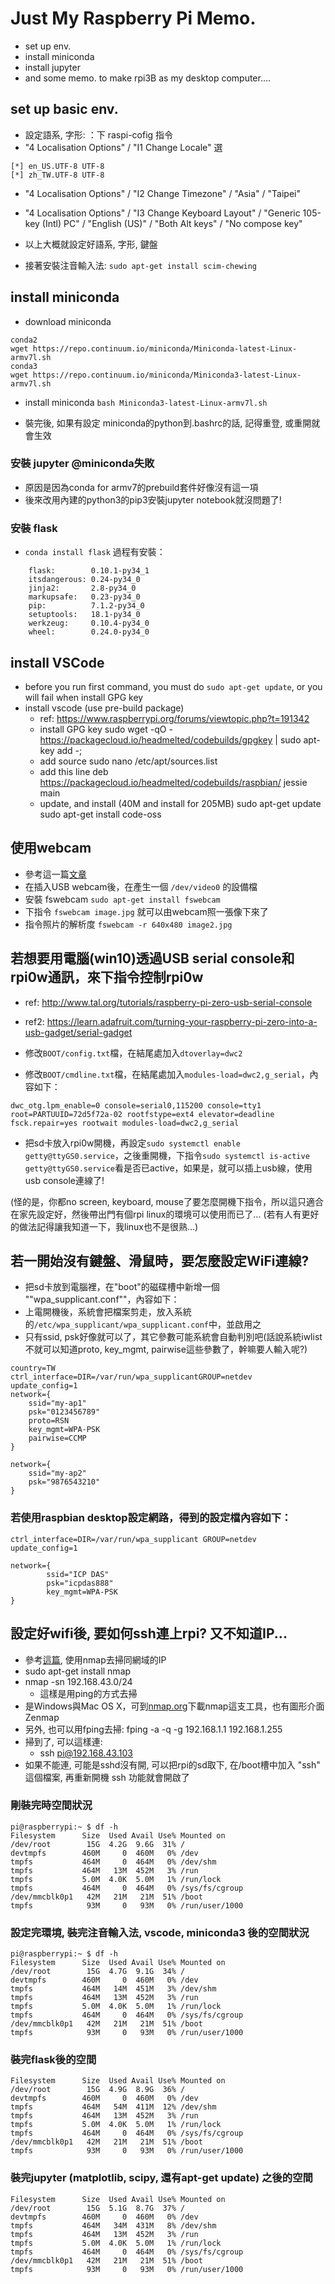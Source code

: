 # Just My Raspberry Pi Memo.
- set up env.
- install miniconda
- install jupyter
- and some memo. to make rpi3B as my desktop computer....

## set up basic env.
- 設定語系, 字形: ：下 raspi-cofig 指令
- "4 Localisation Options" / "I1 Change Locale" 選
```
[*] en_US.UTF-8 UTF-8
[*] zh_TW.UTF-8 UTF-8
```
- "4 Localisation Options" / "I2 Change Timezone" / "Asia" / "Taipei"
- "4 Localisation Options" / "I3 Change Keyboard Layout" / "Generic 105-key (Intl) PC" / "English (US)" / "Both Alt keys" / "No compose key"

- 以上大概就設定好語系, 字形, 鍵盤
- 接著安裝注音輸入法: 
``` sudo apt-get install scim-chewing ```

## install miniconda
- download miniconda
```
conda2
wget https://repo.continuum.io/miniconda/Miniconda-latest-Linux-armv7l.sh
conda3
wget https://repo.continuum.io/miniconda/Miniconda3-latest-Linux-armv7l.sh
```
- install miniconda
``` bash Miniconda3-latest-Linux-armv7l.sh ```

- 裝完後, 如果有設定 miniconda的python到.bashrc的話, 記得重登, 或重開就會生效

### 安裝 jupyter @miniconda失敗
- 原因是因為conda for armv7的prebuild套件好像沒有這一項
- 後來改用內建的python3的pip3安裝jupyter notebook就沒問題了!

### 安裝 flask
- ```conda install flask``` 過程有安裝：
```
    flask:        0.10.1-py34_1
    itsdangerous: 0.24-py34_0  
    jinja2:       2.8-py34_0   
    markupsafe:   0.23-py34_0  
    pip:          7.1.2-py34_0 
    setuptools:   18.1-py34_0  
    werkzeug:     0.10.4-py34_0
    wheel:        0.24.0-py34_0
```


## install VSCode
- before you run first command, you must do ```sudo apt-get update```, or you will fail when install GPG key
- install vscode (use pre-build package)
    - ref: https://www.raspberrypi.org/forums/viewtopic.php?t=191342
    - install GPG key
sudo wget -qO - https://packagecloud.io/headmelted/codebuilds/gpgkey | sudo apt-key add -;
    - add source
sudo nano /etc/apt/sources.list
    - add this line
deb https://packagecloud.io/headmelted/codebuilds/raspbian/ jessie main
    - update, and install (40M and install for 205MB)
sudo apt-get update
sudo apt-get install code-oss


## 使用webcam
- 參考這一篇[文章](https://www.raspberrypi.org/documentation/usage/webcams/)
- 在插入USB webcam後，在產生一個 ```/dev/video0``` 的設備檔
- 安裝 fswebcam ```sudo apt-get install fswebcam```
- 下指令 ```fswebcam image.jpg``` 就可以由webcam照一張像下來了
- 指令照片的解析度 ```fswebcam -r 640x480 image2.jpg```

## 若想要用電腦(win10)透過USB serial console和rpi0w通訊，來下指令控制rpi0w

- ref: http://www.tal.org/tutorials/raspberry-pi-zero-usb-serial-console
- ref2: https://learn.adafruit.com/turning-your-raspberry-pi-zero-into-a-usb-gadget/serial-gadget

- 修改`BOOT/config.txt`檔，在結尾處加入`dtoverlay=dwc2`

- 修改`BOOT/cmdline.txt`檔，在結尾處加入`modules-load=dwc2,g_serial`，內容如下：

```
dwc_otg.lpm_enable=0 console=serial0,115200 console=tty1 root=PARTUUID=72d5f72a-02 rootfstype=ext4 elevator=deadline fsck.repair=yes rootwait modules-load=dwc2,g_serial
```

- 把sd卡放入rpi0w開機，再設定`sudo systemctl enable getty@ttyGS0.service`，之後重開機，下指令`sudo systemctl is-active getty@ttyGS0.service`看是否已active，如果是，就可以插上usb線，使用usb console連線了!

(怪的是，你都no screen, keyboard, mouse了要怎麼開機下指令，所以這只適合在家先設定好，然後帶出門有個rpi linux的環境可以使用而已了… (若有人有更好的做法記得讓我知道一下，我linux也不是很熟…)

## 若一開始沒有鍵盤、滑鼠時，要怎麼設定WiFi連線?
- 把sd卡放到電腦裡，在"boot"的磁碟槽中新增一個 ""wpa_supplicant.conf""，內容如下：
- 上電開機後，系統會把檔案剪走，放入系統的```/etc/wpa_supplicant/wpa_supplicant.conf```中，並啟用之
- 只有ssid, psk好像就可以了，其它參數可能系統會自動判別吧(話說系統iwlist不就可以知道proto, key_mgmt, pairwise這些參數了，幹嘛要人輸入呢?)
```
country=TW
ctrl_interface=DIR=/var/run/wpa_supplicantGROUP=netdev
update_config=1
network={
    ssid="my-ap1"
    psk="0123456789"
    proto=RSN
    key_mgmt=WPA-PSK
    pairwise=CCMP
}

network={
    ssid="my-ap2"
    psk="9876543210"
}
```
### 若使用raspbian desktop設定網路，得到的設定檔內容如下：
```
ctrl_interface=DIR=/var/run/wpa_supplicant GROUP=netdev
update_config=1

network={
        ssid="ICP DAS"
        psk="icpdas888"
        key_mgmt=WPA-PSK
}
```

## 設定好wifi後, 要如何ssh連上rpi? 又不知道IP...

- 參考[這篇](http://yehnan.blogspot.com/2015/12/raspberry-piip.html), 使用nmap去掃同網域的IP
- sudo apt-get install nmap
- nmap -sn 192.168.43.0/24
    - 這樣是用ping的方式去掃
- 是Windows與Mac OS X，可到[nmap.org](https://nmap.org/)下載nmap這支工具，也有圖形介面Zenmap
- 另外, 也可以用fping去掃: fping -a -q -g 192.168.1.1 192.168.1.255
- 掃到了, 可以這樣連:
    - ssh pi@192.168.43.103
- 如果不能連, 可能是sshd沒有開, 可以把rpi的sd取下, 在/boot槽中加入 "ssh" 這個檔案, 再重新開機 ssh 功能就會開啟了


### 剛裝完時空間狀況
```
pi@raspberrypi:~ $ df -h
Filesystem      Size  Used Avail Use% Mounted on
/dev/root        15G  4.2G  9.6G  31% /
devtmpfs        460M     0  460M   0% /dev
tmpfs           464M     0  464M   0% /dev/shm
tmpfs           464M   13M  452M   3% /run
tmpfs           5.0M  4.0K  5.0M   1% /run/lock
tmpfs           464M     0  464M   0% /sys/fs/cgroup
/dev/mmcblk0p1   42M   21M   21M  51% /boot
tmpfs            93M     0   93M   0% /run/user/1000
```

### 設定完環境, 裝完注音輸入法, vscode, miniconda3 後的空間狀況
```
pi@raspberrypi:~ $ df -h
Filesystem      Size  Used Avail Use% Mounted on
/dev/root        15G  4.7G  9.1G  34% /
devtmpfs        460M     0  460M   0% /dev
tmpfs           464M   14M  451M   3% /dev/shm
tmpfs           464M   13M  452M   3% /run
tmpfs           5.0M  4.0K  5.0M   1% /run/lock
tmpfs           464M     0  464M   0% /sys/fs/cgroup
/dev/mmcblk0p1   42M   21M   21M  51% /boot
tmpfs            93M     0   93M   0% /run/user/1000
```

### 裝完flask後的空間
```
Filesystem      Size  Used Avail Use% Mounted on
/dev/root        15G  4.9G  8.9G  36% /
devtmpfs        460M     0  460M   0% /dev
tmpfs           464M   54M  411M  12% /dev/shm
tmpfs           464M   13M  452M   3% /run
tmpfs           5.0M  4.0K  5.0M   1% /run/lock
tmpfs           464M     0  464M   0% /sys/fs/cgroup
/dev/mmcblk0p1   42M   21M   21M  51% /boot
tmpfs            93M     0   93M   0% /run/user/1000
```
### 裝完jupyter (matplotlib, scipy, 還有apt-get update) 之後的空間
```
Filesystem      Size  Used Avail Use% Mounted on
/dev/root        15G  5.1G  8.7G  37% /
devtmpfs        460M     0  460M   0% /dev
tmpfs           464M   34M  431M   8% /dev/shm
tmpfs           464M   13M  452M   3% /run
tmpfs           5.0M  4.0K  5.0M   1% /run/lock
tmpfs           464M     0  464M   0% /sys/fs/cgroup
/dev/mmcblk0p1   42M   21M   21M  51% /boot
tmpfs            93M     0   93M   0% /run/user/1000
```
